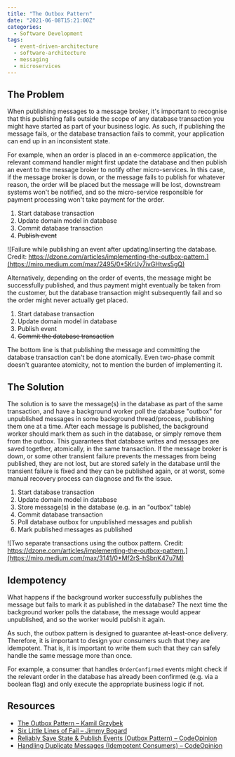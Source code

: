 ```yaml
---
title: "The Outbox Pattern"
date: "2021-06-08T15:21:00Z"
categories:
  - Software Development
tags:
  - event-driven-architecture
  - software-architecture
  - messaging
  - microservices
---
```


## The Problem

When publishing messages to a message broker, it's important to recognise that this publishing falls outside the scope of any database transaction you might have started as part of your business logic. As such, if publishing the message fails, or the database transaction fails to commit, your application can end up in an inconsistent state.

For example, when an order is placed in an e-commerce application, the relevant command handler might first update the database and then publish an event to the message broker to notify other micro-services. In this case, if the message broker is down, or the message fails to publish for whatever reason, the order will be placed but the message will be lost, downstream systems won't be notified, and so the micro-service responsible for payment processing won't take payment for the order.

1. Start database transaction
1. Update domain model in database
1. Commit database transaction
1. ~~Publish event~~

![Failure while publishing an event after updating/inserting the database. Credit: https://dzone.com/articles/implementing-the-outbox-pattern.](https://miro.medium.com/max/2495/0*5KrUy7ivGHtws5gQ)

Alternatively, depending on the order of events, the message might be successfully published, and thus payment might eventually be taken from the customer, but the database transaction might subsequently fail and so the order might never actually get placed.

1. Start database transaction
1. Update domain model in database
1. Publish event
1. ~~Commit the database transaction~~

The bottom line is that publishing the message and committing the database transaction can't be done atomically. Even two-phase commit doesn't guarantee atomicity, not to mention the burden of implementing it.

## The Solution

The solution is to save the message(s) in the database as part of the same transaction, and have a background worker poll the database "outbox" for unpublished messages in some background thread/process, publishing them one at a time. After each message is published, the background worker should mark them as such in the database, or simply remove them from the outbox. This guarantees that database writes and messages are saved together, atomically, in the same transaction. If the message broker is down, or some other transient failure prevents the messages from being published, they are not lost, but are stored safely in the database until the transient failure is fixed and they can be published again, or at worst, some manual recovery process can diagnose and fix the issue.

1. Start database transaction
1. Update domain model in database
1. Store message(s) in the database (e.g. in an "outbox" table)
1. Commit database transaction
1. Poll database outbox for unpublished messages and publish
1. Mark published messages as published

![Two separate transactions using the outbox pattern. Credit: https://dzone.com/articles/implementing-the-outbox-pattern.](https://miro.medium.com/max/3141/0*Mf2rS-hSbnK47u7M)

## Idempotency

What happens if the background worker successfully publishes the message but fails to mark it as published in the database? The next time the background worker polls the database, the message would appear unpublished, and so the worker would publish it again.

As such, the outbox pattern is designed to guarantee at-least-once delivery. Therefore, it is important to design your consumers such that they are idempotent. That is, it is important to write them such that they can safely handle the same message more than once.

For example, a consumer that handles `OrderConfirmed` events might check if the relevant order in the database has already been confirmed (e.g. via a boolean flag) and only execute the appropriate business logic if not.

## Resources

- [The Outbox Pattern – Kamil Grzybek](http://www.kamilgrzybek.com/design/the-outbox-pattern/)
- [Six Little Lines of Fail – Jimmy Bogard](https://youtu.be/VvUdvte1V3s)
- [Reliably Save State & Publish Events (Outbox Pattern) – CodeOpinion](https://youtu.be/u8fOnxAxKHk)
- [Handling Duplicate Messages (Idempotent Consumers) – CodeOpinion](https://youtu.be/xeBY8fCWfvU)
